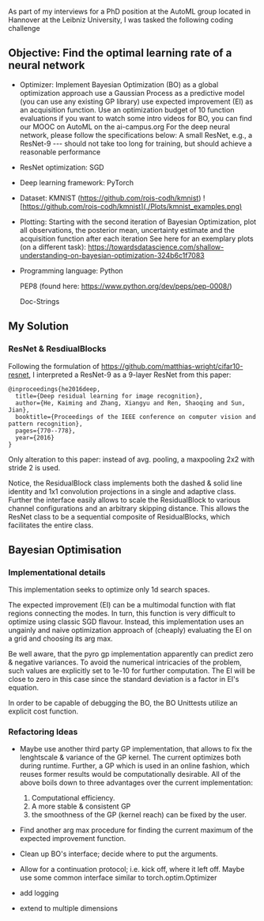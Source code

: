 As part of my interviews for a PhD position at the AutoML group located in
Hannover at the Leibniz University, I was tasked the following coding challenge

## Objective: Find the optimal learning rate of a neural network

* Optimizer: Implement Bayesian Optimization (BO) as a global optimization
  approach use a Gaussian Process as a predictive model (you can use any
  existing GP library) use expected improvement (EI) as an acquisition
  function. Use an optimization budget of 10 function evaluations if you want
  to watch some intro videos for BO, you can find our MOOC on AutoML on the
  ai-campus.org For the deep neural network, please follow the specifications
  below: A small ResNet, e.g., a ResNet-9 --- should not take too long for
  training, but should achieve a reasonable performance

* ResNet optimization: SGD

* Deep learning framework: PyTorch

* Dataset: KMNIST (https://github.com/rois-codh/kmnist)
  ![https://github.com/rois-codh/kmnist](./Plots/kmnist_examples.png)

* Plotting: Starting with the second iteration of Bayesian Optimization, plot
  all observations, the posterior mean, uncertainty estimate and the
  acquisition function after each iteration See here for an exemplary plots (on
  a different task):
  https://towardsdatascience.com/shallow-understanding-on-bayesian-optimization-324b6c1f7083

* Programming language:
  Python

  PEP8 (found here: https://www.python.org/dev/peps/pep-0008/)

  Doc-Strings

## My Solution

### ResNet & ResdiualBlocks

Following the formulation of https://github.com/matthias-wright/cifar10-resnet,
I interpreted a ResNet-9 as a 9-layer ResNet from this paper:

    @inproceedings{he2016deep,
      title={Deep residual learning for image recognition},
      author={He, Kaiming and Zhang, Xiangyu and Ren, Shaoqing and Sun, Jian},
      booktitle={Proceedings of the IEEE conference on computer vision and pattern recognition},
      pages={770--778},
      year={2016}
    }

Only alteration to this paper: instead of avg. pooling, a maxpooling 2x2 with
stride 2 is used.

Notice, the ResidualBlock class implements both the dashed & solid line
identity and 1x1 convolution projections in a single and adaptive class.
Further the interface easily allows to scale the ResidualBlock to various
channel configurations and an arbitrary skipping distance. This allows the
ResNet class to be a sequential composite of ResidualBlocks, which facilitates
the entire class.

## Bayesian Optimisation

### Implementational details

This implementation seeks to optimize only 1d search spaces.

The expected improvement (EI) can be a multimodal function with flat regions
connecting the modes. In turn, this function is very difficult to optimize
using classic SGD flavour. Instead, this implementation uses an ungainly and
naive optimization approach of (cheaply) evaluating the EI on a grid and
choosing its arg max.

Be well aware, that the pyro gp implementation apparently can predict zero &
negative variances. To avoid the numerical intricacies of the problem, such
values are explicitly set to 1e-10 for further computation. The EI will be
close to zero in this case since the standard deviation is a factor in EI's
equation.

In order to be capable of debugging the BO, the BO Unittests utilize an
explicit cost function.

  
  
### Refactoring Ideas

* Maybe use another third party GP implementation, that allows to fix the 
lenghtscale & variance of the GP kernel. The current optimizes both during 
runtime. Further, a GP which is used in an online fashion, which reuses 
former results would be computationally desirable. All of the above boils 
down to three advantages over the current implementation:
  1) Computational efficiency.
  2) A more stable & consistent GP
  3) the smoothness of the GP (kernel reach) can be fixed by the user.
  
* Find another arg max procedure for finding the current maximum of the 
expected improvement function.
  
* Clean up BO's interface; decide where to put the arguments.

* Allow for a continuation protocol; i.e. kick off, where it left off. 
  Maybe use some common interface similar to torch.optim.Optimizer

* add logging

* extend to multiple dimensions



